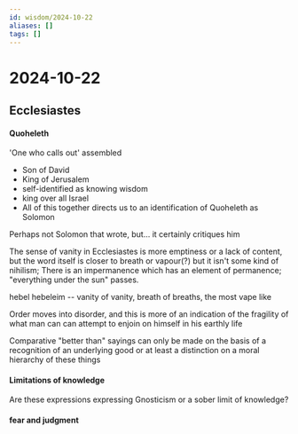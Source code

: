 ```yaml
---
id: wisdom/2024-10-22
aliases: []
tags: []
---
```


# 2024-10-22

## Ecclesiastes

#### Quoheleth
'One who calls out' assembled 
- Son of David
- King of Jerusalem
- self-identified as knowing wisdom
- king over all Israel
- All of this together directs us to an identification of Quoheleth as Solomon

Perhaps not Solomon that wrote, but... it certainly critiques him

The sense of vanity in Ecclesiastes is more emptiness or a lack of content,  but
the word itself is closer to breath or vapour(?) but it isn't some kind of
nihilism; There is an impermanence which has an element of permanence;
"everything under the sun" passes.

hebel hebeleim -- vanity of vanity, breath of breaths, the most vape like

Order moves into disorder, and this is more of an indication of the fragility of
what man can can attempt to enjoin on himself in his earthly life

Comparative "better than" sayings can only be made on the basis of a recognition
of an underlying good or at least a distinction on a moral hierarchy of these
things

#### Limitations of knowledge
Are these expressions expressing Gnosticism or a sober limit of knowledge?

#### fear and judgment 





























